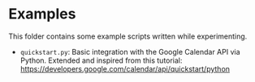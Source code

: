 # Examples

This folder contains some example scripts written while experimenting.

- `quickstart.py`: Basic integration with the Google Calendar API via Python.
  Extended and inspired from this tutorial: <https://developers.google.com/calendar/api/quickstart/python>
